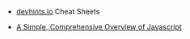 
* [devhints.io](https://devhints.io/) Cheat Sheets

* [A Simple, Comprehensive Overview of Javascript](https://betterexplained.com/articles/the-single-page-javascript-overview/)
